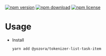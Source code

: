 [![npm version](https://img.shields.io/npm/v/@yozora/tokenizer-list-task-item.svg)](https://www.npmjs.com/package/@yozora/tokenizer-list-task-item)
[![npm download](https://img.shields.io/npm/dm/@yozora/tokenizer-list-task-item.svg)](https://www.npmjs.com/package/@yozora/tokenizer-list-task-item)
[![npm license](https://img.shields.io/npm/l/@yozora/tokenizer-list-task-item.svg)](https://www.npmjs.com/package/@yozora/tokenizer-list-task-item)


# Usage

  * Install
    ```console
    yarn add @yozora/tokenizer-list-task-item
    ```
